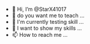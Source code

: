 - 👋 Hi, I’m @StarX41017
- 👀 do you want me to teach ...
- 🌱 I'm currently testing skill ...
- 💞️ I want to show my skills ...
- 📫 How to reach me ...

<!---
StarX41017/StarX41017 is a ✨ special ✨ repository because its `README.md` (this file) appears on your GitHub profile.
You can click the Preview link to take a look at your changes.
--->
